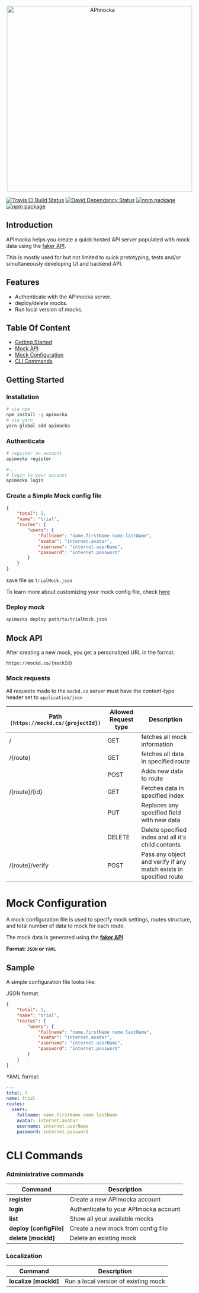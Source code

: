 <p align="center">
  <a href="https://apimocka.com/" target="_blank">
    <img alt="APImocka" src="https://apimocka.com/images/logo.png" width="500">
  </a>
</p>

[![Travis CI Build Status](https://travis-ci.org/ghostffcode/apimocka.svg?branch=master)](https://travis-ci.org/ghostffcode/apimocka)
[![David Dependancy Status](https://david-dm.org/ghostffcode/apimocka.svg)](https://david-dm.org/ghostffcode/apimocka)
[![npm package](https://img.shields.io/npm/v/apimocka.svg)](https://www.npmjs.com/package/apimocka)
[![npm package](https://img.shields.io/npm/dm/apimocka.svg)](https://www.npmjs.com/package/apimocka)

## Introduction

APImocka helps you create a quick hosted API server populated with mock data using the [faker API](http://marak.github.io/faker.js/).

This is mostly used for but not limited to quick prototyping, tests and/or simultaneously developing UI and backend API.

## Features

- Authenticate with the APImocka server.
- deploy/delete mocks.
- Run local version of mocks.

## Table Of Content
* [Getting Started](#getting-started)
* [Mock API](#mock-api)
* [Mock Configuration](#mock-configuration)
* [CLI Commands](#cli-commands)

## Getting Started

### Installation

```bash
# via npm
npm install -g apimocka
# via yarn
yarn global add apimocka
```

### Authenticate
```bash
# register an account
apimocka register

#...
# login to your account
apimocka login
```

### Create a Simple Mock config file
```json
{
    "total": 5,
    "name": "trial",
    "routes": {
        "users": {
            "fullname": "name.firstName name.lastName",
            "avatar": "internet.avatar",
            "username": "internet.userName",
            "password": "internet.password"
        }
    }
}
```
save file as `trialMock.json`

To learn more about customizing your mock config file, check [here](#mock-configuration)

### Deploy mock
```bash
apimocka deploy path/to/trialMock.json
```

## Mock API
After creating a new mock, you get a personalized URL in the format:
```
https://mockd.co/{mockId}
```

### Mock requests

All requests made to the `mockd.co` server must have the content-type header set to `application/json` 

|   Path `(https://mockd.co/{projectId})` | Allowed Request type  |       Description
|-----------------------------------------|-----------------------|---------------------------------
|/ 			 	                          | GET					| fetches all mock information
|/{route} 	 	                          | GET					| fetches all data in specified route
| 			 	                          | POST					| Adds new data to route
|/{route}/{id} 	                          | GET					| Fetches data in specified index
| 				                          | PUT					| Replaces any specified field with new data
|				                          | DELETE				| Delete specified index and all it's child contents
|/{route}/verify                          | POST                  | Pass any object and verify if any match exists in specified route


# Mock Configuration

A mock configuration file is used to specify mock settings, routes structure, and total number of data to mock for each route.

The mock data is generated using the **[faker API](http://marak.github.io/faker.js/#toc8__anchor)**

**Format: `JSON` or `YAML`**

## Sample
A simple configuration file looks like:

JSON format:

```json
{
    "total": 5,
    "name": "trial",
    "routes": {
        "users": {
            "fullname": "name.firstName name.lastName",
            "avatar": "internet.avatar",
            "username": "internet.userName",
            "password": "internet.password"
        }
    }
}
```

YAML format:

```yaml
---
total: 5
name: trial
routes:
  users:
    fullname: name.firstName name.lastName
    avatar: internet.avatar
    username: internet.userName
    password: internet.password
```

# CLI Commands

### Administrative commands

|        Command         |       Description
|------------------------|-----------------------------
|**register**            | Create a new APImocka account
|**login**               | Authenticate to your APImocka account
|**list**                | Show all your available mocks
|**deploy [configFile]** | Create a new mock from config file
|**delete [mockId]**     | Delete an existing mock

### Localization

|        Command         |           Description
|------------------------|-------------------------------------
|**localize [mockId]**   | Run a local version of existing mock


